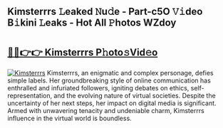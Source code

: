 ## Kimsterrrs 𝙻eaked 𝙽u𝚍e - Part-c5O 𝚅𝚒deo B𝚒kini 𝙻eaks - Hot All 𝙿hotos WZdoy

# <h2><a href="http://ld44igc.urlbe.top/?page=Kimsterrrs">🔗🔗👉👉 Kimsterrrs P𝚑oto𝚜Vid𝚎o</a></h2>

[![Kimsterrrs](https://i.imgur.com/eBuTRDB.gif)](http://ld44igc.urlbe.top/?page=Kimsterrrs)
Kimsterrrs, an enigmatic and complex personage, defies simple labels. Her groundbreaking style of online communication has enthralled and infuriated followers, igniting debates on ethics, self-representation, and the evolving nature of virtual societies. Despite the uncertainty of her next steps, her impact on digital media is significant. Armed with unwavering tenacity and undeniable charm, Kimsterrrs influence in the virtual world is boundless.
